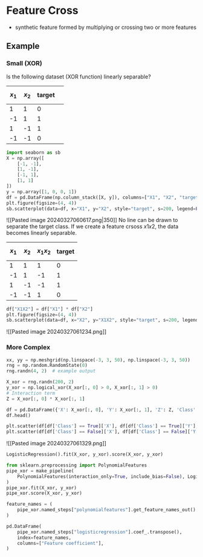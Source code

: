 # Feature Cross
- synthetic feature formed by multiplying or crossing two or more features
## Example
### Small (XOR)
Is the following dataset (XOR function) linearly separable? 

| $$x_1$$ | $$x_2$$ | target |     |
| ------- | ------- | ------ | --- |
| 1       | 1       | 0      |     |
| -1      | 1       | 1      |     |
| 1       | -1      | 1      |     |
| -1      | -1      | 0      |     |
```python
import seaborn as sb
X = np.array([
    [-1, -1],
    [1, -1],
    [-1, 1],
    [1, 1]
])
y = np.array([1, 0, 0, 1])
df = pd.DataFrame(np.column_stack([X, y]), columns=["X1", "X2", "target"])
plt.figure(figsize=(4, 4))
sb.scatterplot(data=df, x="X1", y="X2", style="target", s=200, legend=False);
```
![[Pasted image 20240327060617.png|350]]
No line can be drawn to separate the target class. If we create a feature crsoss $x1x2$, the data becomes linearly separable.

| $$x_1$$ | $$x_2$$ | $$x_1x_2$$ | target|
|---------|---------|---------|---------|
| 1 | 1  | 1 | 0|
| -1 | 1  | -1 | 1|
| 1 | -1  | -1 | 1|
| -1 | -1  | 1 | 0|    
```python
df["X1X2"] = df["X1"] * df["X2"]
plt.figure(figsize=(4, 4))
sb.scatterplot(data=df, x="X2", y="X1X2", style="target", s=200, legend=False);
```
![[Pasted image 20240327061234.png]]

### More Complex
```python
xx, yy = np.meshgrid(np.linspace(-3, 3, 50), np.linspace(-3, 3, 50))
rng = np.random.RandomState(0)
rng.randn(4, 2)  # example output

X_xor = rng.randn(200, 2)
y_xor = np.logical_xor(X_xor[:, 0] > 0, X_xor[:, 1] > 0)
# Interaction term
Z = X_xor[:, 0] * X_xor[:, 1]

df = pd.DataFrame({'X': X_xor[:, 0], 'Y': X_xor[:, 1], 'Z': Z, 'Class': y_xor})
df.head()

plt.scatter(df[df['Class'] == True]['X'], df[df['Class'] == True]['Y'], c='blue', label='Class 0', s=50)
plt.scatter(df[df['Class'] == False]['X'], df[df['Class'] == False]['Y'], c='red', label='Class 0', s=50);
```
![[Pasted image 20240327061329.png]]
```python
LogisticRegression().fit(X_xor, y_xor).score(X_xor, y_xor)

from sklearn.preprocessing import PolynomialFeatures
pipe_xor = make_pipeline(
    PolynomialFeatures(interaction_only=True, include_bias=False), LogisticRegression()
)
pipe_xor.fit(X_xor, y_xor)
pipe_xor.score(X_xor, y_xor)

feature_names = (
    pipe_xor.named_steps["polynomialfeatures"].get_feature_names_out().tolist()
)

pd.DataFrame(
    pipe_xor.named_steps["logisticregression"].coef_.transpose(),
    index=feature_names,
    columns=["Feature coefficient"],
)